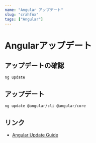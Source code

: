 ```yaml
---
name: "Angular アップデート"
slug: "crahfnx"
tags: ["Angular"]
---
```


# Angularアップデート

## アップデートの確認

```
ng update
```

## アップデート

```
ng update @angular/cli @angular/core
```

## リンク

- [Angular Update Guide](https://update.angular.io/)
